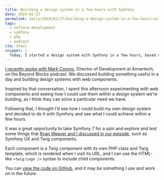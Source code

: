 ```yaml
---
title: Building a design system in a few hours with Symfony
date: 2024-02-27
permalink: daily/2024/02/27/building-a-design-system-in-a-few-hours-with-symfony
tags:
  - softare-development
  - symfony
  - php
  - podcast
cta: d7eol
snippet: |
  Today, I started a design system with Symfony in a few hours, based on recent podcast episodes with Mark Conroy and Ryan Weaver.
---
```


[I recently spoke with Mark Conroy][mark], Director of Development at Annertech, on the Beyond Blocks podcast.
We discussed building something useful in a day and building design systems with web components.

Inspired by that conversation, I spent this afternoon experimenting with web components and seeing how I could use them within a design system we're building, as I think they can solve a particular need we have.

Following that, I thought I'd see how I could build my own design system and decided to do it with Symfony and see what I could achieve within a few hours.

It was a great opportunity to take Symfony 7 for a spin and explore and test some things that [Ryan Weaver and I discussed in our episode][ryan], such as Symfony UX and Twig components.

Each component is a Twig component with its own PHP class and Twig template, which is rendered when I visit its URL, and I can use the HTML-like `<twig:Logo />` syntax to include child components.

You can [view the code on GitHub][repo], and it may be something I use and work on in the future.

[mark]: {{site.url}}/podcast/11-mark-conroy
[repo]: https://github.com/opdavies/symfony-design-system
[ryan]: {{site.url}}/podcast/10-ryan-weaver-symfonycasts
